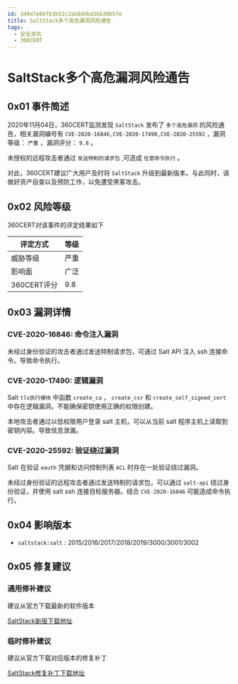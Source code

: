 ```yaml
---
id: 349d7e86fb3b52c2ab8ddbd3bb30b5fe
title: SaltStack多个高危漏洞风险通告
tags: 
  - 安全资讯
  - 360CERT
---
```


# SaltStack多个高危漏洞风险通告

0x01 事件简述
---------


2020年11月04日，360CERT监测发现 `SaltStack` 发布了 `多个高危漏洞` 的风险通告，相关漏洞编号有 `CVE-2020-16846,CVE-2020-17490,CVE-2020-25592` ，漏洞等级： `严重` ，漏洞评分： `9.8` 。


未授权的远程攻击者通过 `发送特制的请求包` ,可造成 `任意命令执行` 。


对此，360CERT建议广大用户及时将 `SaltStack` 升级到最新版本。与此同时，请做好资产自查以及预防工作，以免遭受黑客攻击。


0x02 风险等级
---------


360CERT对该事件的评定结果如下




| 评定方式 | 等级 |
| --- | --- |
| 威胁等级 | 严重 |
| 影响面 | 广泛 |
| 360CERT评分 | 9.8 |


0x03 漏洞详情
---------


### CVE-2020-16846: 命令注入漏洞


未经过身份验证的攻击者通过发送特制请求包，可通过 Salt API 注入 ssh 连接命令。导致命令执行。


### CVE-2020-17490: 逻辑漏洞


Salt `tls执行模块` 中函数 `create_ca` ， `create_csr` 和 `create_self_signed_cert` 中存在逻辑漏洞，不能确保密钥使用正确的权限创建。


本地攻击者通过以低权限用户登录 salt 主机，可以从当前 salt 程序主机上读取到密钥内容。导致信息泄漏。


### CVE-2020-25592: 验证绕过漏洞


Salt 在验证 `eauth` 凭据和访问控制列表 `ACL` 时存在一处验证绕过漏洞。


未经过身份验证的远程攻击者通过发送特制的请求包，可以通过 `salt-api` 绕过身份验证，并使用 salt ssh 连接目标服务器。结合 `CVE-2020-16846` 可能造成命令执行。


0x04 影响版本
---------


* `saltstack:salt` : 2015/2016/2017/2018/2019/3000/3001/3002


0x05 修复建议
---------


### 通用修补建议


建议从官方下载最新的软件版本


[SaltStack新版下载地址](https://repo.saltstack.com/)


### 临时修补建议


建议从官方下载对应版本的修复补丁


[SaltStack修复补丁下载地址](https://gitlab.com/saltstack/open/salt-patches)


